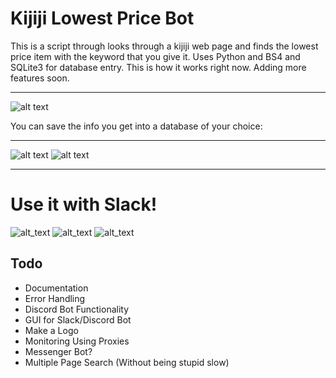 # Kijiji Lowest Price Bot
This is a script through looks through a kijiji web page and finds the
lowest price item with the keyword that you give it.
Uses Python and BS4 and SQLite3 for database entry.
This is how it works right now. Adding more features soon.

---------------------------------------------------------------------
![alt text](https://i.imgur.com/pU1ukGf.png)

You can save the info you get into a database of your choice:

----------------------------------------------------------------------
![alt text](https://i.imgur.com/5TGRAaZ.png)
![alt text](https://i.imgur.com/vXuh0ez.png)

-------------------------------------------------------------------------
# Use it with Slack!
![alt_text](https://i.imgur.com/15SUADu.png)
![alt_text](https://i.imgur.com/KqdVUda.png)
![alt_text](https://i.imgur.com/4SZ0p40.png)

## Todo
- Documentation
- Error Handling
- Discord Bot Functionality
- GUI for Slack/Discord Bot
- Make a Logo
- Monitoring Using Proxies
- Messenger Bot?
- Multiple Page Search (Without being stupid slow)
